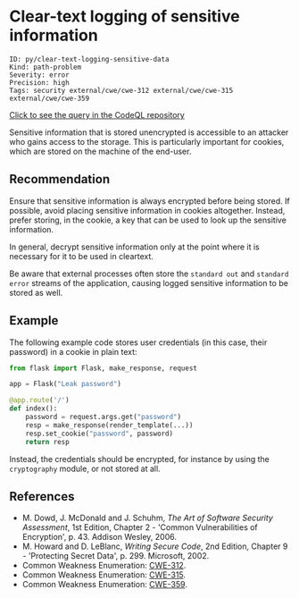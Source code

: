 # Clear-text logging of sensitive information

```
ID: py/clear-text-logging-sensitive-data
Kind: path-problem
Severity: error
Precision: high
Tags: security external/cwe/cwe-312 external/cwe/cwe-315 external/cwe/cwe-359

```
[Click to see the query in the CodeQL repository](https://github.com/github/codeql/tree/main/python/ql/src/Security/CWE-312/CleartextLogging.ql)

Sensitive information that is stored unencrypted is accessible to an attacker who gains access to the storage. This is particularly important for cookies, which are stored on the machine of the end-user.


## Recommendation
Ensure that sensitive information is always encrypted before being stored. If possible, avoid placing sensitive information in cookies altogether. Instead, prefer storing, in the cookie, a key that can be used to look up the sensitive information.

In general, decrypt sensitive information only at the point where it is necessary for it to be used in cleartext.

Be aware that external processes often store the `standard out` and `standard error` streams of the application, causing logged sensitive information to be stored as well.


## Example
The following example code stores user credentials (in this case, their password) in a cookie in plain text:


```python
from flask import Flask, make_response, request

app = Flask("Leak password")

@app.route('/')
def index():
    password = request.args.get("password")
    resp = make_response(render_template(...))
    resp.set_cookie("password", password)
    return resp

```
Instead, the credentials should be encrypted, for instance by using the `cryptography` module, or not stored at all.


## References
* M. Dowd, J. McDonald and J. Schuhm, *The Art of Software Security Assessment*, 1st Edition, Chapter 2 - 'Common Vulnerabilities of Encryption', p. 43. Addison Wesley, 2006.
* M. Howard and D. LeBlanc, *Writing Secure Code*, 2nd Edition, Chapter 9 - 'Protecting Secret Data', p. 299. Microsoft, 2002.
* Common Weakness Enumeration: [CWE-312](https://cwe.mitre.org/data/definitions/312.html).
* Common Weakness Enumeration: [CWE-315](https://cwe.mitre.org/data/definitions/315.html).
* Common Weakness Enumeration: [CWE-359](https://cwe.mitre.org/data/definitions/359.html).